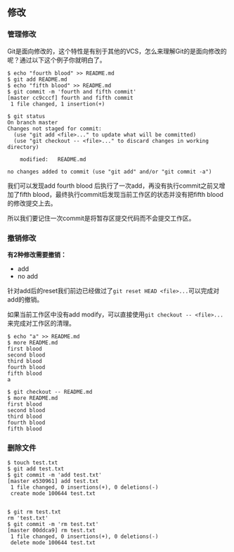 ## 修改

### 管理修改
Git是面向修改的，这个特性是有别于其他的VCS，怎么来理解Git的是面向修改的呢？通过以下这个例子你就明白了。

```
$ echo "fourth blood" >> README.md
$ git add README.md
$ echo "fifth blood" >> README.md
$ git commit -m 'fourth and fifth commit'
[master cc9cccf] fourth and fifth commit
 1 file changed, 1 insertion(+)

$ git status
On branch master
Changes not staged for commit:
  (use "git add <file>..." to update what will be committed)
  (use "git checkout -- <file>..." to discard changes in working directory)

    modified:   README.md

no changes added to commit (use "git add" and/or "git commit -a")
```

我们可以发现add fourth blood 后执行了一次add，再没有执行commit之前又增加了fifth blood，最终执行commit后发现当前工作区的状态并没有把fifth blood 的修改提交上去。

所以我们要记住一次commit是将暂存区提交代码而不会提交工作区。

### 撤销修改

**有2种修改需要撤销：**

- add
- no add

针对add后的reset我们前边已经做过了`git reset HEAD <file>...`可以完成对add的撤销。

如果当前工作区中没有add modify，可以直接使用`git checkout -- <file>...`来完成对工作区的清理。

```
$ echo "a" >> README.md
$ more README.md
first blood
second blood
third blood
fourth blood
fifth blood
a

$ git checkout -- README.md
$ more README.md
first blood
second blood
third blood
fourth blood
fifth blood
```

### 删除文件
```
$ touch test.txt
$ git add test.txt
$ git commit -m 'add test.txt'
[master e530961] add test.txt
 1 file changed, 0 insertions(+), 0 deletions(-)
 create mode 100644 test.txt


$ git rm test.txt
rm 'test.txt'
$ git commit -m 'rm test.txt'
[master 00ddca9] rm test.txt
 1 file changed, 0 insertions(+), 0 deletions(-)
 delete mode 100644 test.txt
```
